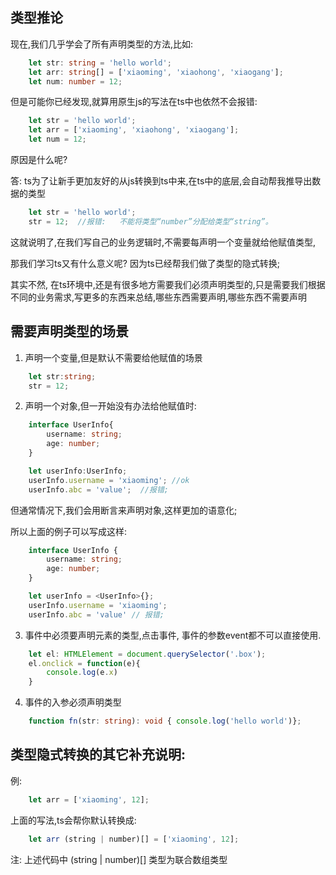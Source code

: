 ## 类型推论
现在,我们几乎学会了所有声明类型的方法,比如:
```typescript
    let str: string = 'hello world';
    let arr: string[] = ['xiaoming', 'xiaohong', 'xiaogang'];
    let num: number = 12;
```
但是可能你已经发现,就算用原生js的写法在ts中也依然不会报错:
```typescript
    let str = 'hello world';
    let arr = ['xiaoming', 'xiaohong', 'xiaogang'];
    let num = 12;
```

原因是什么呢?

答: ts为了让新手更加友好的从js转换到ts中来,在ts中的底层,会自动帮我推导出数据的类型
```typescript
    let str = 'hello world';
    str = 12;  //报错:   不能将类型“number”分配给类型“string”。
```
这就说明了,在我们写自己的业务逻辑时,不需要每声明一个变量就给他赋值类型,

那我们学习ts又有什么意义呢? 因为ts已经帮我们做了类型的隐式转换;

其实不然, 在ts环境中,还是有很多地方需要我们必须声明类型的,只是需要我们根据不同的业务需求,写更多的东西来总结,哪些东西需要声明,哪些东西不需要声明

## 需要声明类型的场景
1. 声明一个变量,但是默认不需要给他赋值的场景
```typescript
    let str:string;
    str = 12;
```

2. 声明一个对象,但一开始没有办法给他赋值时:
```typescript
    interface UserInfo{
        username: string;
        age: number;
    }

    let userInfo:UserInfo;
    userInfo.username = 'xiaoming'; //ok
    userInfo.abc = 'value';  //报错;
```
但通常情况下,我们会用断言来声明对象,这样更加的语意化;

所以上面的例子可以写成这样:
```typescript
    interface UserInfo {
        username: string;
        age: number;
    }

    let userInfo = <UserInfo>{};
    userInfo.username = 'xiaoming';
    userInfo.abc = 'value' // 报错;
```
3. 事件中必须要声明元素的类型,点击事件, 事件的参数event都不可以直接使用.
```typescript
    let el: HTMLElement = document.querySelector('.box');
    el.onclick = function(e){
        console.log(e.x)
    }
```
4. 事件的入参必须声明类型
```typescript
    function fn(str: string): void { console.log('hello world')};
```

## 类型隐式转换的其它补充说明: 
例:
```typescript
    let arr = ['xiaoming', 12];
```
上面的写法,ts会帮你默认转换成:
```typescript
    let arr (string | number)[] = ['xiaoming', 12];
```
注: 上述代码中  (string | number)[] 类型为联合数组类型
